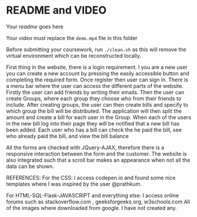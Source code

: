 # README and VIDEO

Your _readme_ goes here

Your _video_ must replace the `demo.mp4` file in this folder

Before submitting your coursework, run `./clean.sh` as this will remove the virtual environment which can be reconstructed locally.

First thing in the website, there is a login requirement. I you are a new user you can create a new account
by pressing the easily accessible button and completing the required form.
Once register then user can sign in. There is a menu bar where the user can access the different parts of the website.
Firstly the user can add friends by writing their emails. Then the user can create Groups, where each group they
choose who from their friends to include. After creating groups, the user can then create bills and
specify to which group the bill will be distributed. The application will then split the amount and create a bill for
each user in the Group. When each of the users in the new bill log into their page they will be notified that a new bill has 
been added. Each user who has a bill can check the he paid the bill, see who already paid the bill, and view the bill balance

All the forms are checked with JQuery-AJAX, therefore there is a responsive interaction between the form and
the customer.
The website is also integrated such that a scroll bar makes an appearance when not all the data can be shown.


REFERENCES:
For the CSS:
I access codepen.io and found some nice templates where I was inspired by the user @prathkum. 

For HTML-SQL-Flask-JAVASCRIPT and everything else:
I access online forums such as stackoverflow.com , geeksforgeeks.org, w3schools.com
All of the images where downloaded from google. I have not created any.
